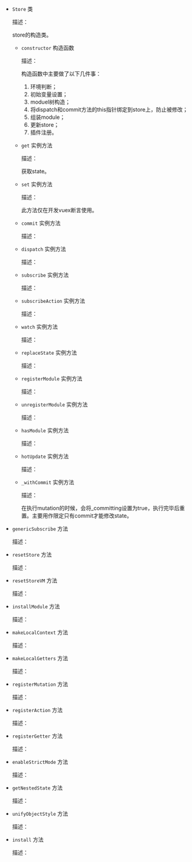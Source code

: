 * `Store` 类

  描述：

  store的构造类。

  - `constructor` 构造函数

    描述：

    构造函数中主要做了以下几件事：
    1. 环境判断；
    2. 初始变量设置；
    3. moduel树构造；
    4. 将dispatch和commit方法的this指针绑定到store上，防止被修改；
    5. 组装module；
    6. 更新store；
    7. 插件注册。


  - `get` 实例方法

    描述：

    获取state。


  - `set` 实例方法

    描述：

    此方法仅在开发vuex断言使用。


  - `commit` 实例方法

    描述：


  - `dispatch` 实例方法

    描述：


  - `subscribe` 实例方法

    描述：


  - `subscribeAction` 实例方法

    描述：


  - `watch` 实例方法

    描述：


  - `replaceState` 实例方法

    描述：


  - `registerModule` 实例方法

    描述：


  - `unregisterModule` 实例方法

    描述：


  - `hasModule` 实例方法

    描述：


  - `hotUpdate` 实例方法

    描述：


  - `_withCommit` 实例方法

    描述：

    在执行mutation的时候，会将_committing设置为true，执行完毕后重置。主要用作限定只有commit才能修改state。



* `genericSubscribe` 方法

  描述：


* `resetStore` 方法

  描述：


* `resetStoreVM` 方法

  描述：


* `installModule` 方法

  描述：


* `makeLocalContext` 方法

  描述：


* `makeLocalGetters` 方法

  描述：


* `registerMutation` 方法

  描述：


* `registerAction` 方法

  描述：


* `registerGetter` 方法

  描述：


* `enableStrictMode` 方法

  描述：


* `getNestedState` 方法

  描述：


* `unifyObjectStyle` 方法

  描述：


* `install` 方法

  描述：

